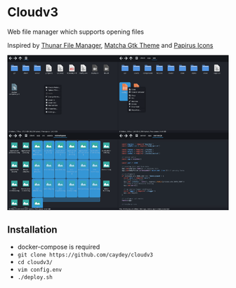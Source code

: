 # Cloudv3

Web file manager which supports opening files

Inspired by [Thunar File Manager](https://docs.xfce.org/xfce/thunar/start), [Matcha Gtk Theme](https://github.com/vinceliuice/Matcha-gtk-theme) and [Papirus Icons](https://github.com/PapirusDevelopmentTeam/papirus-icon-theme)

![image](./images/merged.png)

## Installation

- docker-compose is required
- `git clone https://github.com/caydey/cloudv3`
- `cd cloudv3/`
- `vim config.env`
- `./deploy.sh`

